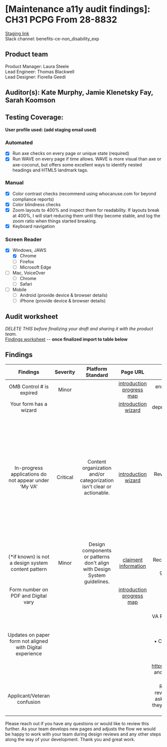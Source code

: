 # [Maintenance a11y audit findings]: CH31 PCPG From 28-8832
[Staging link](https://staging.va.gov/careers-employment/education-and-career-counseling/apply-career-guidance-form-28-8832/introduction) <br>
Slack channel: benefits-ce-non_disability_exp  <br>

## Product team
Product Manager: Laura Steele <br>
Lead Engineer: Thomas Blackwell <br>
Lead Designer: Fiorella Geedi <br>

## Auditor(s): Kate Murphy, Jamie Klenetsky Fay, Sarah Koomson

## Testing Coverage:
#### User profile used: (add staging email used)

### Automated
 * [x] Run axe checks on every page or unique state (required)
 * [x] Run WAVE on every page if time allows. WAVE is more visual than axe or axe-coconut, but offers some excellent ways to identify nested headings and HTML5 landmark tags.

### Manual
 * [x] Color contrast checks (recommend using whocanuse.com for beyond compliance reports)
 * [x] Color blindness checks
 * [x] Zoom layouts to 400% and inspect them for readability. If layouts break at 400%, I will start reducing them until they become stable, and log the zoom ratio when things started breaking.
 * [x] Keyboard navigation
 
### Screen Reader
 * [x] Windows, JAWS
      * [x] Chrome
      * [ ] Firefox
      * [ ] Microsoft Edge
 * [ ] Mac, VoiceOver
     * [ ] Chrome
     * [ ] Safari
 * [ ] Mobile
     * [ ] Android (provide device & browser details)
     * [ ] iPhone (provide device & browser details)

## Audit worksheet 
_DELETE THIS before finalizing your draft and sharing it with the product team._ <br>
[Findings worksheet](https://docs.google.com/spreadsheets/d/1SCwKFlX57EMQ6DfP_ZkJ1YamNUtsaKbJBF2YhYh3H9E/edit?usp=sharing) -- **once finalized import to table below**

## Findings

| **Findings** | **Severity** | **Platform Standard** | **Page URL** | **Recommenations** | **Steps to recreate** |
|:------------:|:------------:|:---------------------:|:------------:|:------------------:|:---------------------:|
|OMB Control # is expired|    Minor                   |     |[introduction progress map](https://staging.va.gov/careers-employment/education-and-career-counseling/apply-career-guidance-form-28-8832/introduction)|      ensure submitting after updates to form are made              |                       |
|Your form has a wizard| | | [introduction wizard](https://staging.va.gov/careers-employment/education-and-career-counseling/apply-career-guidance-form-28-8832/introduction) | depreciate the wizard when updating the form |
|In-progress applications do not appear under 'My VA'    |   Critical | Content organization and/or categorization isn't clear or actionable.|[introduction wizard](https://staging.va.gov/careers-employment/education-and-career-counseling/apply-career-guidance-form-28-8832/introduction)| Review and ensure in-progress work can be found on the Veteran's dashboard. | • While logged in start entering data for the form. <br>  • Opt to leave and come back <br> • Navigate to 'My VA' and review in-progress forms                   |
|(*if known) is not a design system content pattern|Minor|Design components or patterns don't align with Design System guidelines.|[claiment information](https://staging.va.gov/careers-employment/education-and-career-counseling/apply-career-guidance-form-28-8832/claimant-information)|"if known" is not a platform standard. Recommend to provide more hint text on why it's helpful to the Veteran.  Can follow guidance from the [design system page](https://design.va.gov/patterns/ask-users-for/social-security-number).|                       |
|Form number on PDF and Digital vary|              |                       |[introduction progress map](https://staging.va.gov/careers-employment/education-and-career-counseling/apply-career-guidance-form-28-8832/introduction)|                    |                       |
|Updates on paper form not aligned with Digital experience|              |                       |              |Review differences and update.<br> VA PDF Form [25-8832] has been updated to include: <br> • Branch of Service <br> • Component <br> • Character of Discharge ,br. • A question to confirm if applicant is attending school/training facility <br> This was found using  https://www.reginfo.gov/public/do/PRASearch and searching for 2900-0265 (OMP control #)|                       |
|Applicant/Veteran confusion|              |                       |              |Recomend when adding in new steps to review the flow of this, and make sure when asking if the applicant is the Veteran or how they are affiliated with the veteran is clear and logical|                   

Please reach out if you have any questions or would like to review this further. As your team develops new pages and adjusts the flow we would be happy to work with your team during design reviews and any other steps along the way of your development. Thank you and great work.
